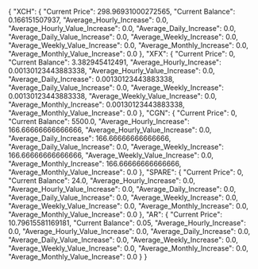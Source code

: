 {
    "XCH": {
        "Current Price": 298.96931000272565,
        "Current Balance": 0.166151507937,
        "Average_Hourly_Increase": 0.0,
        "Average_Hourly_Value_Increase": 0.0,
        "Average_Daily_Increase": 0.0,
        "Average_Daily_Value_Increase": 0.0,
        "Average_Weekly_Increase": 0.0,
        "Average_Weekly_Value_Increase": 0.0,
        "Average_Monthly_Increase": 0.0,
        "Average_Monthly_Value_Increase": 0.0
    },
    "XFX": {
        "Current Price": 0,
        "Current Balance": 3.382945412491,
        "Average_Hourly_Increase": 0.00130123443883338,
        "Average_Hourly_Value_Increase": 0.0,
        "Average_Daily_Increase": 0.00130123443883338,
        "Average_Daily_Value_Increase": 0.0,
        "Average_Weekly_Increase": 0.00130123443883338,
        "Average_Weekly_Value_Increase": 0.0,
        "Average_Monthly_Increase": 0.00130123443883338,
        "Average_Monthly_Value_Increase": 0.0
    },
    "CGN": {
        "Current Price": 0,
        "Current Balance": 5500.0,
        "Average_Hourly_Increase": 166.66666666666666,
        "Average_Hourly_Value_Increase": 0.0,
        "Average_Daily_Increase": 166.66666666666666,
        "Average_Daily_Value_Increase": 0.0,
        "Average_Weekly_Increase": 166.66666666666666,
        "Average_Weekly_Value_Increase": 0.0,
        "Average_Monthly_Increase": 166.66666666666666,
        "Average_Monthly_Value_Increase": 0.0
    },
    "SPARE": {
        "Current Price": 0,
        "Current Balance": 24.0,
        "Average_Hourly_Increase": 0.0,
        "Average_Hourly_Value_Increase": 0.0,
        "Average_Daily_Increase": 0.0,
        "Average_Daily_Value_Increase": 0.0,
        "Average_Weekly_Increase": 0.0,
        "Average_Weekly_Value_Increase": 0.0,
        "Average_Monthly_Increase": 0.0,
        "Average_Monthly_Value_Increase": 0.0
    },
    "AR": {
        "Current Price": 10.79615581169181,
        "Current Balance": 0.05,
        "Average_Hourly_Increase": 0.0,
        "Average_Hourly_Value_Increase": 0.0,
        "Average_Daily_Increase": 0.0,
        "Average_Daily_Value_Increase": 0.0,
        "Average_Weekly_Increase": 0.0,
        "Average_Weekly_Value_Increase": 0.0,
        "Average_Monthly_Increase": 0.0,
        "Average_Monthly_Value_Increase": 0.0
    }
}